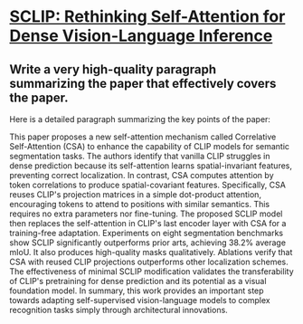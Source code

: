 # [SCLIP: Rethinking Self-Attention for Dense Vision-Language Inference](https://arxiv.org/abs/2312.01597)

## Write a very high-quality paragraph summarizing the paper that effectively covers the paper.

 Here is a detailed paragraph summarizing the key points of the paper:

This paper proposes a new self-attention mechanism called Correlative Self-Attention (CSA) to enhance the capability of CLIP models for semantic segmentation tasks. The authors identify that vanilla CLIP struggles in dense prediction because its self-attention learns spatial-invariant features, preventing correct localization. In contrast, CSA computes attention by token correlations to produce spatial-covariant features. Specifically, CSA reuses CLIP's projection matrices in a simple dot-product attention, encouraging tokens to attend to positions with similar semantics. This requires no extra parameters nor fine-tuning. The proposed SCLIP model then replaces the self-attention in CLIP's last encoder layer with CSA for a training-free adaptation. Experiments on eight segmentation benchmarks show SCLIP significantly outperforms prior arts, achieving 38.2% average mIoU. It also produces high-quality masks qualitatively. Ablations verify that CSA with reused CLIP projections outperforms other localization schemes. The effectiveness of minimal SCLIP modification validates the transferability of CLIP's pretraining for dense prediction and its potential as a visual foundation model. In summary, this work provides an important step towards adapting self-supervised vision-language models to complex recognition tasks simply through architectural innovations.
